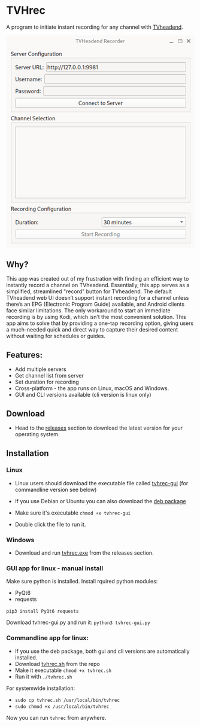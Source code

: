 # TVHrec
A program to initiate instant recording for any channel with [TVheadend](https://tvheadend.org).

![TVHrec screenshot](screenshot.png)


## Why?
This app was created out of my frustration with finding an efficient way to instantly record a channel on TVheadend. Essentially, this app serves as a simplified, streamlined "record" button for TVheadend. The default TVheadend web UI doesn’t support instant recording for a channel unless there’s an EPG (Electronic Program Guide) available, and Android clients face similar limitations. The only workaround to start an immediate recording is by using Kodi, which isn’t the most convenient solution. This app aims to solve that by providing a one-tap recording option, giving users a much-needed quick and direct way to capture their desired content without waiting for schedules or guides.

## Features: 
- Add multiple servers
- Get channel list from server
- Set duration for recording
- Cross-platform - the app runs on Linux, macOS and Windows.
- GUI and CLI versions available (cli version is linux only)

## Download
- Head to the [releases](https://github.com/mfat/TVHrec/releases/) section to download the latest version for your operating system.

## Installation

### Linux
- Linux users should download the executable file called [tvhrec-gui](https://github.com/mfat/TVHrec/releases/latest/download/tvhrec-gui) (for commandline version see below)
- If you use Debian or Ubuntu you can also download the [deb package](https://github.com/mfat/TVHrec/releases/latest/download/tvhrec_amd64.deb) 

- Make sure it's executable `chmod +x tvhrec-gui`

- Double click the file to run it.

### Windows
- Download and run [tvhrec.exe](https://github.com/mfat/TVHrec/releases/latest/download/tvhrec.exe) from the releases section.


### GUI app for linux - manual install
Make sure python is installed.
Install rquired python modules:

- PyQt6
- requests

`pip3 install PyQt6 requests`

Download tvhrec-gui.py and run it:
`python3 tvhrec-gui.py`

### Commandline app for linux:
- If you use the deb package, both gui and cli versions are automatically installed.
- Download [tvhrec.sh](https://raw.githubusercontent.com/mfat/TVHrec/refs/heads/main/tvhrec-v2.sh) from the repo
- Make it executable `chmod +x tvhrec.sh`
- Run it with `./tvhrec.sh`

For systemwide installation:

- `sudo cp tvhrec.sh /usr/local/bin/tvhrec`
- `sudo chmod +x /usr/local/bin/tvhrec`

Now you can run `tvhrec` from anywhere.




